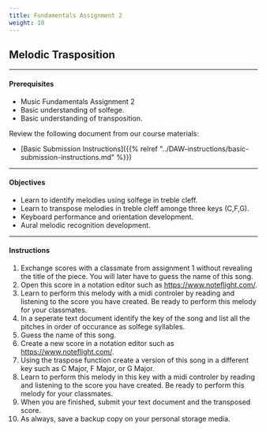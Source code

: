 ```yaml
---
title: Fundamentals Assignment 2
weight: 10
---
```

<!-- # Fundamentals Assignment 2 -->

## Melodic Trasposition

- - -

#### Prerequisites


* Music Fundamentals Assignment 2
* Basic understanding of solfege.
* Basic understanding of transposition.

Review the following document from our course materials:

* \[Basic Submission Instructions]({{% relref "../DAW-instructions/basic-submission-instructions.md" %}})

- - -

#### Objectives

* Learn to identify melodies using solfege in treble cleff.
* Learn to transpose melodies in treble cleff amonge three keys (C,F,G).
* Keyboard performance and orientation development.
* Aural melodic recognition development.

- - -

#### Instructions

1. Exchange scores with a classmate from assignment 1 without revealing the title of the piece.  You will later have to guess the name of this song.
2. Open this score in a notation editor such as https://www.noteflight.com/.
3. Learn to perform this melody with a midi controler by reading and listening to the score you have created.  Be ready to perform this melody for your classmates.
4. In a seperate text document identify the key of the song and list all the pitches in order of occurance as solfege syllables.
5. Guess the name of this song.
6. Create a new score in a notation editor such as https://www.noteflight.com/.
7. Using the traspose function create a version of this song in a different key such as C Major, F Major, or G Major.
8. Learn to perform this melody in this key with a midi controler by reading and listening to the score you have created.  Be ready to perform this melody for your classmates.
9. When you are finished, submit your text document and the transposed score.
7. As always, save a backup copy on your personal storage media.
